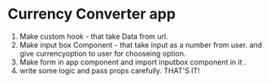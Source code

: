 # Currency Converter app

1) Make custom hook - that take Data from url.
2) Make input box Component - that take input as a number from user. and give currencyoption to user for chooseing option. 
3) Make form in app component and import inputbox component in it . 
4) write some logic and pass props carefully. 
THAT'S IT!
